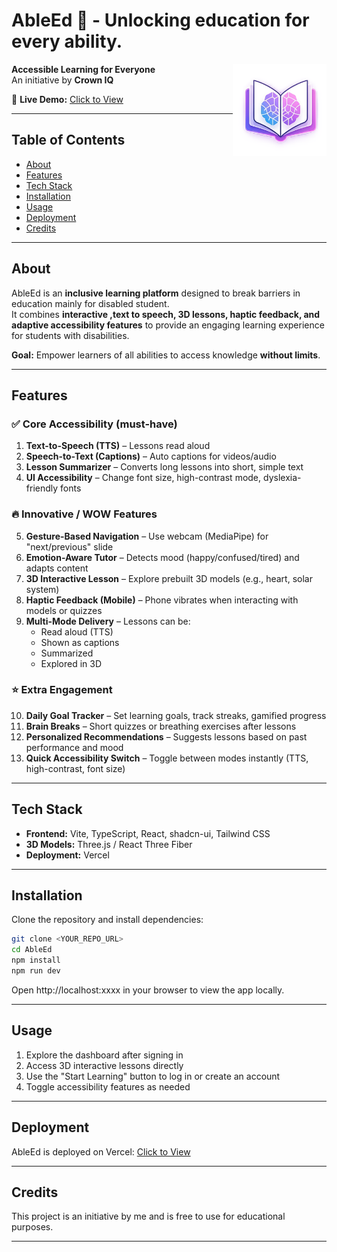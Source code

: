 # AbleEd 🚀 - Unlocking education for every ability.

<img src="https://github.com/x2ankit/AbleEd/blob/main/assets/NoBGLogo.png" alt="AbleEd Logo" width="150" style="float: right;"/>


**Accessible Learning for Everyone**  
An initiative by **Crown IQ**

🔗 **Live Demo:** [Click to View](https://able-ed-three.vercel.app)

---

## Table of Contents

- [About](#about)
- [Features](#features)
- [Tech Stack](#tech-stack)
- [Installation](#installation)
- [Usage](#usage)
- [Deployment](#deployment)
- [Credits](#credits)

---

## About

AbleEd is an **inclusive learning platform** designed to break barriers in education mainly for disabled student.  
It combines **interactive ,text to speech, 3D lessons, haptic feedback, and adaptive accessibility features** to provide an engaging learning experience for students with disabilities.

**Goal:** Empower learners of all abilities to access knowledge **without limits**.

---

## Features

### ✅ Core Accessibility (must-have)
1. **Text-to-Speech (TTS)** – Lessons read aloud
2. **Speech-to-Text (Captions)** – Auto captions for videos/audio
3. **Lesson Summarizer** – Converts long lessons into short, simple text
4. **UI Accessibility** – Change font size, high-contrast mode, dyslexia-friendly fonts

### 🔥 Innovative / WOW Features
5. **Gesture-Based Navigation** – Use webcam (MediaPipe) for "next/previous" slide
6. **Emotion-Aware Tutor** – Detects mood (happy/confused/tired) and adapts content
7. **3D Interactive Lesson** – Explore prebuilt 3D models (e.g., heart, solar system)
8. **Haptic Feedback (Mobile)** – Phone vibrates when interacting with models or quizzes
9. **Multi-Mode Delivery** – Lessons can be:
   - Read aloud (TTS)
   - Shown as captions
   - Summarized
   - Explored in 3D

### ⭐ Extra Engagement
10. **Daily Goal Tracker** – Set learning goals, track streaks, gamified progress
11. **Brain Breaks** – Short quizzes or breathing exercises after lessons
12. **Personalized Recommendations** – Suggests lessons based on past performance and mood
13. **Quick Accessibility Switch** – Toggle between modes instantly (TTS, high-contrast, font size)

---

## Tech Stack

- **Frontend:** Vite, TypeScript, React, shadcn-ui, Tailwind CSS
- **3D Models:** Three.js / React Three Fiber
- **Deployment:** Vercel

---

## Installation

Clone the repository and install dependencies:

```bash
git clone <YOUR_REPO_URL>
cd AbleEd
npm install
npm run dev
```

Open http://localhost:xxxx in your browser to view the app locally.

---

## Usage

1. Explore the dashboard after signing in
2. Access 3D interactive lessons directly
3. Use the "Start Learning" button to log in or create an account
4. Toggle accessibility features as needed

---

## Deployment

AbleEd is deployed on Vercel:
[Click to View](https://able-ed-three.vercel.app)

---

## Credits

This project is an initiative by me and is free to use for educational purposes.

---


